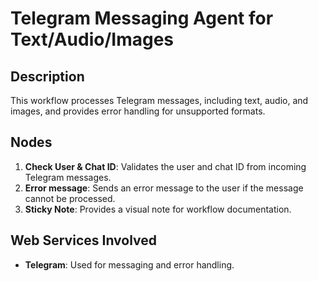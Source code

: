 # Telegram Messaging Agent for Text/Audio/Images

## Description
This workflow processes Telegram messages, including text, audio, and images, and provides error handling for unsupported formats.

## Nodes
1. **Check User & Chat ID**: Validates the user and chat ID from incoming Telegram messages.
2. **Error message**: Sends an error message to the user if the message cannot be processed.
3. **Sticky Note**: Provides a visual note for workflow documentation.

## Web Services Involved
- **Telegram**: Used for messaging and error handling.
